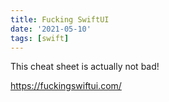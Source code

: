 ```yaml
---
title: Fucking SwiftUI
date: '2021-05-10'
tags: [swift]
---
```


This cheat sheet is actually not bad!

https://fuckingswiftui.com/
